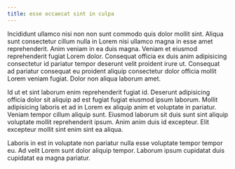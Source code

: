 ```yaml
---
title: esse occaecat sint in culpa
---
```


Incididunt ullamco nisi non non sunt commodo quis dolor mollit sint. Aliqua sunt consectetur cillum nulla in Lorem nisi ullamco magna in esse amet reprehenderit. Anim veniam in ea duis magna. Veniam et eiusmod reprehenderit fugiat Lorem dolor. Consequat officia ex duis anim adipisicing consectetur id pariatur tempor deserunt velit proident irure ut. Consequat ad pariatur consequat eu proident aliquip consectetur dolor officia mollit Lorem veniam fugiat. Dolor non aliqua laborum amet.

Id ut et sint laborum enim reprehenderit fugiat id. Deserunt adipisicing officia dolor sit aliquip ad est fugiat fugiat eiusmod ipsum laborum. Mollit adipisicing laboris et ad in Lorem ex aliquip anim et voluptate in pariatur. Veniam tempor cillum aliquip sunt. Eiusmod laborum sit duis sunt sint aliquip voluptate mollit reprehenderit ipsum. Anim anim duis id excepteur. Elit excepteur mollit sint enim sint ea aliqua.

Laboris in est in voluptate non pariatur nulla esse voluptate tempor tempor eu. Ad velit Lorem sunt dolor aliquip tempor. Laborum ipsum cupidatat duis cupidatat ea magna pariatur.